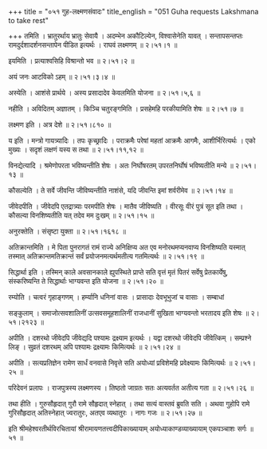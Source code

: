 +++
title = "०५१ गुह-लक्ष्मणसंवादः"
title_english = "051 Guha requests Lakshmana to take rest"

+++
तमिति । भ्रातुरर्थाय भ्रातुः सेवायै । अदम्भेन अकौटिल्येन, विश्वासेनेति यावत् । सन्तापसन्तप्तः रामदुर्दशादर्शनसन्तापेन पीडित इत्यर्थः । राघवं लक्ष्मणम्  ॥  २।५१।१  ॥   

  

इयमिति । प्रत्याश्वसिहि विश्रान्तो भव  ॥  २।५१।२  ॥   

  

अयं जनः आटविको ऽहम्  ॥  २।५१।३।४  ॥   

  

अस्येति । आशंसे प्रार्थये । अस्य प्रसादादेव केवलमिति योजना  ॥  २।५१।५,६  ॥   

  

नहीति । अविदितम् अज्ञातम् । किञ्चि चतुरङ्गमिति । प्रसहेमहि परकीयामिति शेषः  ॥  २।५१।७  ॥   

  

लक्ष्मण इति । अत्र देशे  ॥  २।५१।८१०  ॥   

  

य इति । मन्त्रो गायत्र्यादिः । तपः कृच्छ्रादिः । पराक्रमैः परेषां महतां आक्रमैः आगमैः, आशीर्भिरित्यर्थः । एको मुख्यः । सदृशं लक्षणं यस्य स तथा  ॥  २।५१।११,१२  ॥   

  

विनद्येत्यादि । श्रमेणोपरता भविष्यन्तीति शेषः । अतः निर्घोषरतम् उपरतनिर्घोषं भविष्यतीति मन्ये  ॥  २।५१।१३  ॥   

  

कौसल्येति । ते सर्वे जीवन्ति जीविष्यन्तीति नाशंसे, यदि जीवन्ति इमां शर्वरीमेव  ॥  २।५१।१४  ॥   

  

जीवेदपीति । जीवेदपि एतद्रात्र्याः परमपीति शेषः । मातैव जीविष्यति । वीरसूः वीरं पुत्रं सूत इति तथा । कौसल्या विनशिष्यतीति यत् तदेव मम दुःखम्  ॥  २।५१।१५  ॥   

  

अनुरक्तेति । संसृष्टा युक्ता  ॥  २।५१।१६१८  ॥   

  

अतिक्रान्तमिति । मे पिता पुनरागतं रामं राज्ये अनिक्षिप्य अत एव मनोरथमप्यनवाप्य विनशिष्यति यस्मात् तस्मात् अतिक्रान्तमतिक्रान्तं सर्वं प्रयोजनमत्यर्थमतीत्य गतमित्यर्थः  ॥  २।५१।१९  ॥   

  

सिद्धार्था इति । तस्मिन् काले अवसानकाले ह्युपस्थिते प्राप्ते सति वृत्तं मृतं पितरं सर्वेषु प्रेतकार्येषु, संस्करिष्यन्ति ते सिद्धार्थाः भाग्यवन्त इति योजना  ॥  २।५१।२०  ॥   

  

रम्योति । चत्वरं गृहाङ्गणम् । हर्म्यानि धनिनां वासः । प्रासादाः देवभूभुजां च वासाः । सम्बाधां  

सङ्कुलाम् । समाजोत्सवशालिनीं उत्सवसमूहशालिनीं राजधानीं सुखिता भाग्यवन्तो भरतादय इति शेषः  ॥  २।५१।२१२३  ॥   

  

अपीति । दशरथो जीवेदपि जीवेद्यदि पश्यामः द्रक्ष्याम इत्यर्थः । यद्वा दशरथो जीवेदपि जीवेत्किम् । सम्प्रश्ने लिङ् । सुव्रतं दशरथम् अपि पश्यामः द्रक्ष्यामः किमित्यर्थः  ॥  २।५१।२४  ॥   

  

अपीति । सत्यप्रतिज्ञेन रामेण सार्धं वनवासे निवृत्ते सति अयोध्यां प्रविशेमहि प्रवेक्ष्यामः किमित्यर्थः  ॥  २।५१।२५  ॥   

  

परिदेवनं प्रलापः । राजपुत्रस्य लक्ष्मणस्य । तिष्ठतो जाग्रतः सतः अत्यवर्तत अतीत्य गता  ॥  २।५१।२६  ॥   

  

तथा हीति । गुरुसौहृदात् गुरौ रामे सौहृदात् स्नेहात् । तथा सत्यं वास्तवं ब्रुवति सति । अथवा गुहोपि रामे गुरिसौहृदात् अतिस्नेहात् ज्वरातुरः, अतएव व्यथातुरः । नागः गजः  ॥  २।५१।२७  ॥   

  

इति श्रीमहेश्वरतीर्थविरचितायां श्रीरामायणतत्त्वदीपिकाख्यायाम् अयोध्याकाण्डव्याख्यायाम् एकपञ्चाशः सर्गः  ॥  ५१  ॥   

  

  

